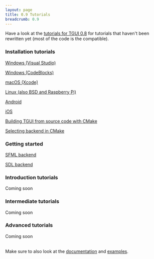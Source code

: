 ```yaml
---
layout: page
title: 0.9 Tutorials
breadcrumb: 0.9
---
```


Have a look at the [tutorials for TGUI 0.8](../0.8) for tutorials that haven't been rewritten yet (most of the code is the compatible).

### Installation tutorials

[Windows (Visual Studio)](visual-studio)

[Windows (CodeBlocks)](windows-codeblocks)

[macOS (Xcode)](macos-xcode)

[Linux (also BSD and Raspberry Pi)](linux)

[Android](android)

[iOS](ios)

[Building TGUI from source code with CMake](cmake)

[Selecting backend in CMake](backends)


### Getting started

[SFML backend](sfml-backend)

[SDL backend](sdl-backend)


### Introduction tutorials
Coming soon


### Intermediate tutorials
Coming soon


### Advanced tutorials
Coming soon


<br>
Make sure to also look at the <a href="/documentation/0.9/">documentation</a> and <a href="/examples/0.9/">examples</a>.
